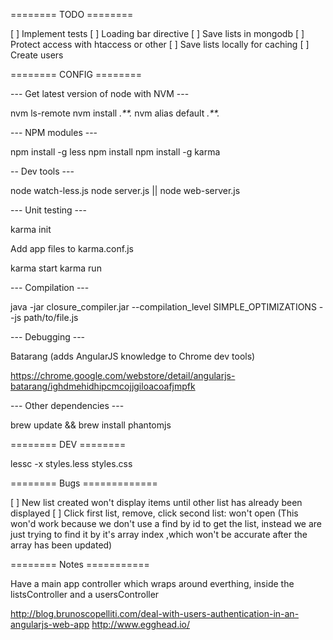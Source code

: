
======== TODO ========

[ ] Implement tests
[ ] Loading bar directive
[ ] Save lists in mongodb
[ ] Protect access with htaccess or other
[ ] Save lists locally for caching
[ ] Create users

======== CONFIG ========

--- Get latest version of node with NVM ---

nvm ls-remote
nvm install *.**.*
nvm alias default *.**.*

--- NPM modules ---

npm install -g less
npm install
npm install -g karma

-- Dev tools ---

node watch-less.js
node server.js || node web-server.js

--- Unit testing ---

karma init

Add app files to karma.conf.js

karma start
karma run

--- Compilation ---

java -jar closure_compiler.jar --compilation_level SIMPLE_OPTIMIZATIONS --js path/to/file.js


--- Debugging ---

Batarang (adds AngularJS knowledge to Chrome dev tools)

https://chrome.google.com/webstore/detail/angularjs-batarang/ighdmehidhipcmcojjgiloacoafjmpfk

--- Other dependencies ---

brew update && brew install phantomjs

======== DEV ========

lessc -x styles.less styles.css

======== Bugs =============

[ ] New list created won't display items until other list has already
    been displayed
[ ] Click first list, remove, click second list: won't open
    (This won'd work because we don't use a find by id to get the list,
    instead we are just trying to find it by it's array index ,which
    won't be accurate after the array has been updated)

======== Notes ===========

Have a main app controller which wraps around everthing, inside the listsController
and a usersController

http://blog.brunoscopelliti.com/deal-with-users-authentication-in-an-angularjs-web-app
http://www.egghead.io/
